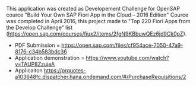 This application was created as Developement Challenge for OpenSAP cource "Build Your Own SAP Fiori App in the Cloud – 2016 Edition" 
Cource was completed in April 2016, this project made to "Top 220 Fiori Apps from the Develop Challenge" list 
(https://open.sap.com/courses/fiux2/items/2fgN9KBbuwQEz6jd9Ck0pZ). 

* PDF Submission = https://open.sap.com/files/cf954ace-7050-47a9-8176-c34b583bdc36
* Application demonstration = https://www.youtube.com/watch?v=TAUP8ZzuieA
* Applicaiton  https://prquotes-a103648fc.dispatcher.hana.ondemand.com/#/PurchaseRequisitions/2 

